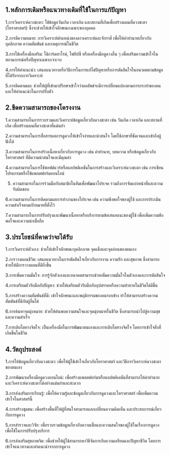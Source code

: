 ## 1.หลักการเดิมหรือแนวทางเดิมที่ใช้ในการแก้ปัญหา

1.การวิเคราะห์ดวงชะตา: ใช้ข้อมูลวันเกิด เวลาเกิด และสถานที่เกิดเพื่อสร้างแผนที่ดวงชะตา (โหราศาสตร์) ซึ่งจะช่วยให้เข้าใจลักษณะเฉพาะของบุคคล

2.การตีความหมาย: การวิเคราะห์ตำแหน่งของดาวเคราะห์และจักราศี เพื่อให้คำทำนายเกี่ยวกับบุคลิกภาพ ความสัมพันธ์ และเหตุการณ์ในชีวิต

3.การใช้เครื่องมือเสริม: ใช้การ์ดทาโรต์, ไพ่ยิปซี หรือเครื่องมือดูดวงอื่น ๆ เพื่อเสริมความเข้าใจในสถานการณ์หรือปัญหาเฉพาะเจาะจง

4.การให้คำแนะนำ: เสนอแนวทางหรือวิธีการในการแก้ไขปัญหาหรือการตัดสินใจในอนาคตตามข้อมูลที่ได้รับจากการวิเคราะห์

5.การติดตามผล: ช่วยให้ผู้ที่เข้ามาปรึกษาเข้าใจว่าผลลัพธ์จะมีการเปลี่ยนแปลงตามการกระทำของตนและให้คำแนะนำในการปรับตัว

## 2.ขีดความสามารถของโครงงาน	

1.ความสามารถในการรวบรวมและวิเคราะห์ข้อมูลเกี่ยวกับดวงชะตา เช่น วันเกิด เวลาเกิด และสถานที่เกิด เพื่อสร้างแผนที่ดวงชะตาที่แม่นยำ

2.ความสามารถในการสื่อสารผลการดูดวงให้เข้าใจง่ายและน่าสนใจ โดยใช้ภาษาที่ชัดเจนและเข้าถึงผู้ฟังได้

3.ความสามารถในการสร้างเนื้อหาเกี่ยวกับการดูดวง เช่น คำทำนาย, บทความ หรือข้อมูลเกี่ยวกับโหราศาสตร์ ที่มีความน่าสนใจและมีคุณค่า

4.ความสามารถในการใช้ซอฟต์แวร์หรือแอปพลิเคชันในการสร้างและวิเคราะห์ดวงชะตา เช่น การเขียนโปรแกรมหรือใช้แพลตฟอร์มออนไลน์

5. ความสามารถในการร่วมมือกับสมาชิกในทีมเพื่อพัฒนาโปรเจค รวมถึงการจัดแบ่งหน้าที่และความรับผิดชอบ

6.ความสามารถในการติดตามผลการทำงานของโปรเจค เช่น ความพึงพอใจของผู้ใช้ และการประเมินความสำเร็จตามเป้าหมายที่ตั้งไว้

7.ความสามารถในการปรับปรุงและพัฒนาเนื้อหาหรือบริการตามข้อเสนอแนะของผู้ใช้ เพื่อเพิ่มความพึงพอใจและความน่าเชื่อถือ

## 3.ประโยชน์ที่คาดว่าจะได้รับ	

1.การวิเคราะห์ตัวเอง: ช่วยให้เข้าใจลักษณะบุคลิกภาพ จุดแข็งและจุดอ่อนของตนเอง

2.การวางแผนชีวิต: เสนอแนวทางในการตัดสินใจเกี่ยวกับการงาน ความรัก และสุขภาพ ซึ่งสามารถช่วยให้มีการวางแผนที่ดียิ่งขึ้น

3.การเพิ่มความมั่นใจ: การรู้จักตัวเองและอนาคตสามารถช่วยเพิ่มความมั่นใจในตัวเองและการตัดสินใจ

4.การเตรียมตัวรับมือกับปัญหา: ช่วยให้เตรียมตัวรับมือกับอุปสรรคหรือความท้าทายในชีวิตได้ดีขึ้น

5.การสร้างความสัมพันธ์ที่ดี: เข้าใจลักษณะและพฤติกรรมของคนรอบข้าง ทำให้สามารถสร้างความสัมพันธ์ที่ดีกับผู้อื่นได้

6.การค้นหาจุดมุ่งหมาย: ช่วยให้ค้นพบความสนใจและจุดมุ่งหมายในชีวิต ซึ่งสามารถนำไปสู่ความสุขและความสำเร็จ

7.การเติบโตทางจิตใจ: เป็นเครื่องมือในการพัฒนาตนเองและการเติบโตทางจิตใจ โดยการเข้าใจสิ่งที่เกิดขึ้นในชีวิต


## 4.วัตถุประสงค์

1.การให้ข้อมูลเกี่ยวกับดวงชะตา: เพื่อให้ผู้ใช้เข้าใจเกี่ยวกับโหราศาสตร์ และวิธีการวิเคราะห์ดวงชะตาของตนเอง

2.การพัฒนาเครื่องมือดูดวงออนไลน์: เพื่อสร้างแพลตฟอร์มหรือแอปพลิเคชันที่สามารถให้คำทำนายและวิเคราะห์ดวงชะตาได้อย่างแม่นยำและสะดวก

3.การส่งเสริมการเรียนรู้: เพื่อให้ความรู้และข้อมูลเกี่ยวกับการดูดวงและโหราศาสตร์ เพื่อเพิ่มความเข้าใจในศาสตร์นี้

4.การสร้างชุมชน: เพื่อสร้างพื้นที่ให้ผู้ที่สนใจสามารถแลกเปลี่ยนความคิดเห็น และประสบการณ์เกี่ยวกับการดูดวง

5.การสำรวจและวิจัย: เพื่อรวบรวมข้อมูลเกี่ยวกับความเชื่อและความสนใจของผู้ใช้ในเรื่องการดูดวง เพื่อใช้ในการปรับปรุงบริการ

6.การส่งเสริมสุขภาพจิต: เพื่อช่วยให้ผู้ใช้สามารถหาวิธีจัดการกับความเครียดและปัญหาชีวิต โดยการเข้าใจแนวทางและคำแนะนำจากการดูดวง
